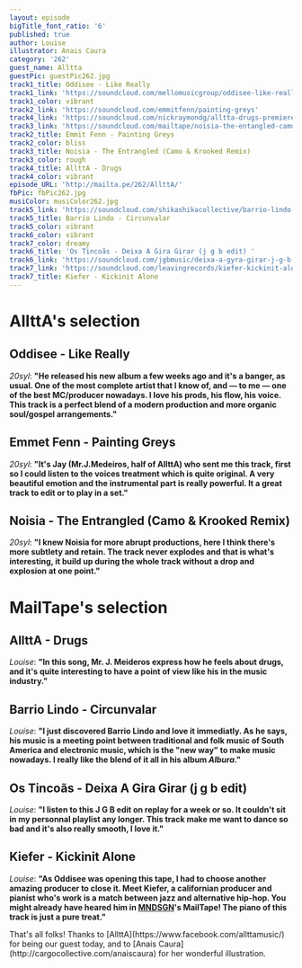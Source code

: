 ```yaml
---
layout: episode
bigTitle_font_ratio: '6'
published: true
author: Louise
illustrator: Anais Caura
category: '262'
guest_name: Alltta
guestPic: guestPic262.jpg
track1_title: Oddisee - Like Really
track1_link: 'https://soundcloud.com/mellomusicgroup/oddisee-like-really'
track1_color: vibrant
track2_link: 'https://soundcloud.com/emmitfenn/painting-greys'
track4_link: 'https://soundcloud.com/nickraymondg/alltta-drugs-premiere'
track3_link: 'https://soundcloud.com/mailtape/noisia-the-entangled-camo-krooked-remix'
track2_title: Emmit Fenn - Painting Greys
track2_color: bliss
track3_title: Noisia - The Entrangled (Camo & Krooked Remix)
track3_color: rough
track4_title: AllttA - Drugs
track4_color: vibrant
episode_URL: 'http://mailta.pe/262/AllttA/'
fbPic: fbPic262.jpg
musiColor: musiColor262.jpg
track5_link: 'https://soundcloud.com/shikashikacollective/barrio-lindo-circunvalar'
track5_title: Barrio Lindo - Circunvalar
track5_color: vibrant
track6_color: vibrant
track7_color: dreamy
track6_title: 'Os Tincoãs - Deixa A Gira Girar (j g b edit) '
track6_link: 'https://soundcloud.com/jgbmusic/deixa-a-gyra-girar-j-g-b-dit'
track7_link: 'https://soundcloud.com/leavingrecords/kiefer-kickinit-alone'
track7_title: Kiefer - Kickinit Alone
---
```

<p id="introduction"></p>

# AllttA's selection

## Oddisee - Like Really
_20syl_: **"**He released his new album a few weeks ago and it's a banger, as usual. One of the most complete artist that I know of, and — to me — one of the best MC/producer nowadays. I love his prods, his flow, his voice. This track is a perfect blend of a modern production and more organic soul/gospel arrangements.**"**

## Emmet Fenn - Painting Greys
_20syl_: **"**It's Jay (Mr.J.Medeiros, half of AllttA) who sent me this track, first so I could listen to the voices treatment which is quite original. A very beautiful emotion and the instrumental part is really powerful. It a great track to edit or to play in a set.**"**

## Noisia - The Entrangled (Camo & Krooked Remix)
_20syl_: **"**I knew Noisia for more abrupt productions, here I think there's more subtlety and retain. The track never explodes and that is what's interesting, it build up during the whole track without a drop and explosion at one point.**"**

# MailTape's selection

## AllttA - Drugs
_Louise_: **"**In this song, Mr. J. Meideros express how he feels about drugs, and it's quite interesting to have a point of view like his in the music industry.**"**

## Barrio Lindo - Circunvalar
_Louise_: **"**I just discovered Barrio Lindo and love it immediatly. As he says, his music is a meeting point between traditional and folk music of South America and electronic music, which is the "new way" to make music nowadays. I really like the blend of it all in his album _Albura_.**"**

## Os Tincoãs - Deixa A Gira Girar (j g b edit) 
_Louise_: **"**I listen to this J G B edit on replay for a week or so. It couldn't sit in my personnal playlist any longer. This track make me want to dance so bad and it's also really smooth, I love it.**"**

## Kiefer - Kickinit Alone
_Louise_: **"**As Oddisee was opening this tape, I had to choose another amazing producer to close it. Meet Kiefer, a californian producer and pianist who's work is a match between jazz and alternative hip-hop. You might already have heared him in [MNDSGN](https://www.mailta.pe/255/mndsgn/)'s MailTape! The piano of this track is just a pure treat.**"**

<p id="outroduction">That's all folks! Thanks to [AllttA](https://www.facebook.com/allttamusic/) for being our guest today, and to [Anais Caura](http://cargocollective.com/anaiscaura) for her wonderful illustration.</p>
